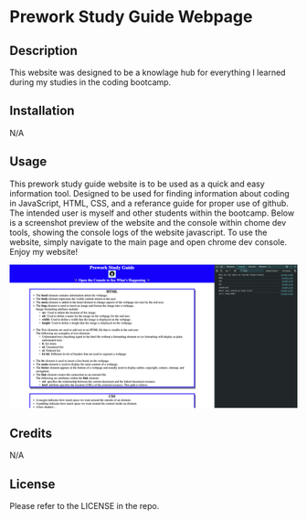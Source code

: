 # Prework Study Guide Webpage

## Description

This website was designed to be a knowlage hub for everything I learned during my studies in the coding bootcamp.

## Installation

N/A

## Usage

This prework study guide website is to be used as a quick and easy information tool. Designed to be used for finding information about coding in JavaScript, HTML, CSS, and a referance guide for proper use of github. The intended user is myself and other students within the bootcamp. Below is a screenshot preview of the website and the console within chome dev tools, showing the console logs of the website javascript. To use the website, simply navigate to the main page and open chrome dev console. Enjoy my website!

![alt text](assets/images/screenshot.png)

## Credits

N/A

## License

Please refer to the LICENSE in the repo.

